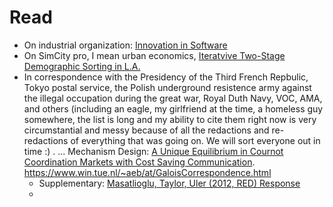 # Read

- On industrial organization: [Innovation in Software](https://github.com/aleksandarabas/Economics/blob/main/IO.pdf)
- On SimCity pro, I mean urban economics, [Iteratvive Two-Stage Demographic Sorting in L.A.](https://github.com/aleksandarabas/Economics/blob/main/UrbanEconFinal%20(1).pdf)
- In correspondence with the Presidency of the Third French Repbulic, Tokyo postal service, the Polish underground resistence army against the illegal occupation during the great war, Royal Duth Navy, VOC, AMA, and others (including an eagle, my girlfriend at the time, a homeless guy somewhere, the list is long and my ability to cite them right now is very circumstantial and messy because of all the redactions and re-redactions of everything that was going on. We will sort everyone out in time :) .  ... Mechanism Design: [A Unique Equilibrium in Cournot Coordination Markets with Cost Saving Communication](https://github.com/aleksandarabas/Economics/blob/main/UniqueEquilibrium_Mechanism_Design.pdf).  https://www.win.tue.nl/~aeb/at/GaloisCorrespondence.html
  + Supplementary: [Masatlioglu, Taylor, Uler (2012, RED) Response](https://github.com/aleksandarabas/Economics/blob/main/red.pdf)
  + 
